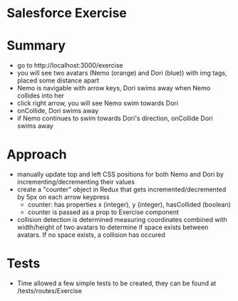 # Salesforce Exercise

# Summary
  * go to http://localhost:3000/exercise
  * you will see two avatars (Nemo (orange) and Dori (blue)) with img tags, placed some distance apart
  * Nemo is navigable with arrow keys, Dori swims away when Nemo collides into her
  * click right arrow, you will see Nemo swim towards Dori
  * onCollide, Dori swims away
  * if Nemo continues to swim towards Dori's direction, onCollide Dori swims away


# Approach
  * manually update top and left CSS positions for both Nemo and Dori by incrementing/decrementing their values
  * create a "counter" object in Redux that gets incremented/decremented by 5px on each arrow keypress
    * counter:  has properties x (integer), y (integer), hasCollided (boolean)
    * counter is passed as a prop to Exercise component
  * collision detection is determined measuring coordinates combined with width/height of two avatars to determine if space exists between avatars.  If no space exists, a collision has occured

# Tests
 * Time allowed a few simple tests to be created, they can be found at /tests/routes/Exercise

